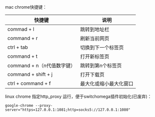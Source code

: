 mac chrome快捷键：

| 快捷键                     | 说明                   |
| -------------------------- | ---------------------- |
| commad + l                 | 跳转到地址栏           |
| command + r                | 刷新当前网页           |
| ctrl + tab                 | 切换到下一个标签页     |
| command + t                | 打开新标签页           |
| command + n（n代值数字键） | 跳转到第n个标签页      |
| command + shift + j        | 打开下载页             |
| ctrl + command + f         | 最大化或缩小最大化窗口 |



linux chrome 指定http_proxy 运行，便于switchomega插件初始化(已废弃)：

```shell
google-chrome --proxy-server="https=127.0.0.1:1081;http=socks5://127.0.0.1:1080"
```
